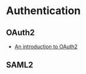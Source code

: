 # Authentication

## OAuth2
- [An introduction to OAuth2](https://www.digitalocean.com/community/tutorials/an-introduction-to-oauth-2)

## SAML2
